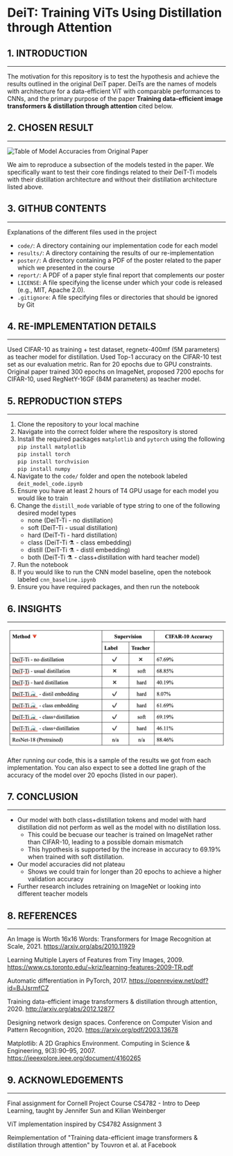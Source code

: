 # DeiT: Training ViTs Using Distillation through Attention

## 1. INTRODUCTION
-----------------------------------------------------------------------------------------------------

The motivation for this repository is to test the hypothesis and achieve the results outlined in the original DeiT paper. DeiTs are the names of models with architecture for a data-efficient ViT with comparable performances to CNNs, and the primary purpose of the paper **Training data-efficient image transformers & distillation through attention** cited below.

## 2. CHOSEN RESULT
-----------------------------------------------------------------------------------------------------
![Table of Model Accuracies from Original Paper](https://drive.google.com/file/d/1_v0tIZxVJVuxrC9ZUx3q2pUmYXHhi377/view?usp=sharing "Relevant Section of Paper with their Findings")

We aim to reproduce a subsection of the models tested in the paper. We specifically want to test their core findings related to their DeiT-Ti models with their distillation architecture and without their distillation architecture listed above. 

## 3. GITHUB CONTENTS
-----------------------------------------------------------------------------------------------------
Explanations of the different files used in the project
* `code/`: A directory containing our implementation code for each model 
* `results/`: A directory containing the results of our re-implementation
* `poster/`: A directory containing a PDF of the poster related to the paper which we presented in the course
* `report/`: A PDF of a paper style final report that complements our poster
* `LICENSE`: A file specifying the license under which your code is released (e.g., MIT,
Apache 2.0).
* `.gitignore`: A file specifying files or directories that should be ignored by Git

## 4. RE-IMPLEMENTATION DETAILS
-----------------------------------------------------------------------------------------------------

Used CIFAR-10 as training + test dataset, regnetx-400mf (5M parameters) as teacher model for distillation. Used Top-1 accuracy on the CIFAR-10 test set as our evaluation metric. Ran for 20 epochs due to GPU constraints. Original paper trained 300 epochs on ImageNet, proposed 7200 epochs for CIFAR-10, used RegNetY-16GF (84M parameters) as teacher model. 

## 5. REPRODUCTION STEPS
-----------------------------------------------------------------------------------------------------

1) Clone the repository to your local machine
2) Navigate into the correct folder where the respository is stored
3) Install the required packages `matplotlib` and  `pytorch` using the following <br/>
   `pip install matplotlib` <br/>
   `pip install torch` <br/>
   `pip install torchvision` <br/>
   `pip install numpy` <br/>
4) Navigate to the `code/` folder and open the notebook labeled `deit_model_code.ipynb`
5) Ensure you have at least 2 hours of T4 GPU usage for each model you would like to train 
6) Change the `distill_mode` variable of type string to one of the following desired model types
   * none (DeiT-Ti - no distillation)
   * soft (DeiT-Ti - usual distillation)
   * hard (DeiT-Ti - hard distillation)
   * class (DeiT-Ti ⚗️ - class embedding)
   * distill (DeiT-Ti ⚗️ - distil embedding)
   * both (DeiT-Ti ⚗️ - class+distillation with hard teacher model)
7) Run the notebook
8) If you would like to run the CNN model baseline, open the notebook labeled `cnn_baseline.ipynb`
9) Ensure you have required packages, and then run the notebook
   
    
## 6. INSIGHTS 
-----------------------------------------------------------------------------------------------------
![Table of Model Accuracies from Our Implementation](https://github.com/kimyunoo/4782_final/blob/main/results/table-of-accuracies-all-models.png "Our results from implementation trained for 20 epochs")

After running our code, this is a sample of the results we got from each implementation. You can also expect to see a dotted line graph of the accuracy of the model over 20 epochs (listed in our paper). 

## 7. CONCLUSION 
-----------------------------------------------------------------------------------------------------
* Our model with both class+distillation tokens and model with hard distillation did not perform as well as the model with no distillation loss.
   * This could be becuase our teacher is trained on ImageNet rather than CIFAR-10, leading to a possible domain mismatch
   * This hypothesis is supported by the increase in accuracy to 69.19% when trained with soft distillation. 
* Our model accuracies did not plateau
   * Shows we could train for longer than 20 epochs to achieve a higher validation accuracy
* Further research includes retraining on ImageNet or looking into different teacher models

## 8. REFERENCES
-----------------------------------------------------------------------------------------------------
An Image is Worth 16x16 Words: Transformers for Image Recognition at Scale, 2021. https://arxiv.org/abs/2010.11929

Learning Multiple Layers of Features from Tiny Images, 2009. https://www.cs.toronto.edu/~kriz/learning-features-2009-TR.pdf 

Automatic differentiation in PyTorch, 2017. https://openreview.net/pdf?id=BJJsrmfCZ

Training data-efficient image transformers & distillation through attention, 2020. http://arxiv.org/abs/2012.12877  

Designing network design spaces. Conference on Computer Vision and Pattern Recognition, 2020. https://arxiv.org/pdf/2003.13678

Matplotlib: A 2D Graphics Environment. Computing in Science & Engineering, 9(3):90–95, 2007. https://ieeexplore.ieee.org/document/4160265


## 9. ACKNOWLEDGEMENTS
-----------------------------------------------------------------------------------------------------

Final assignment for Cornell Project Course CS4782 - Intro to Deep Learning, taught by Jennifer Sun and Kilian Weinberger 

ViT implementation inspired by CS4782 Assignment 3

Reimplementation of "Training data-efficient image transformers & distillation through attention" by Touvron et al. at Facebook
